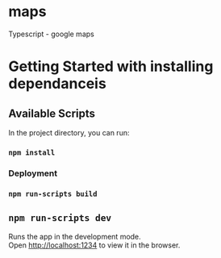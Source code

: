 # maps
Typescript - google maps

# Getting Started with installing dependanceis
## Available Scripts

In the project directory, you can run:

### `npm install`

### Deployment
### `npm run-scripts build`


## `npm run-scripts dev`
Runs the app in the development mode.\
Open [http://localhost:1234](http://localhost:1234) to view it in the browser.
